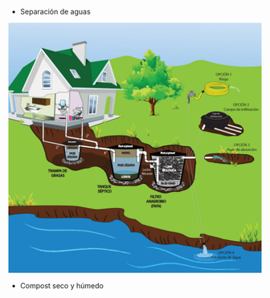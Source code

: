 * Separación de aguas

![Sistema de tratamiento de aguas negras](../../images/Sistema-septico-domiciliario-diagrama.jpg)

* Compost seco y húmedo